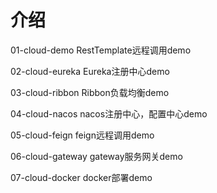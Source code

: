 # 介绍

01-cloud-demo   RestTemplate远程调用demo

02-cloud-eureka   Eureka注册中心demo

03-cloud-ribbon   Ribbon负载均衡demo

04-cloud-nacos   nacos注册中心，配置中心demo

05-cloud-feign   feign远程调用demo

06-cloud-gateway   gateway服务网关demo

07-cloud-docker   docker部署demo

